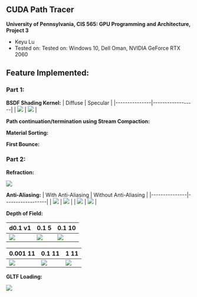 ## CUDA Path Tracer

**University of Pennsylvania, CIS 565: GPU Programming and Architecture, Project 3**

* Keyu Lu
* Tested on: Tested on: Windows 10, Dell Oman, NVIDIA GeForce RTX 2060

## Feature Implemented:

### Part 1:

**BSDF Shading Kernel:** 
| Diffuse | Specular | 
|---------------|------------------|
| ![](https://github.com/uluyek/Project3-CUDA-Path-Tracer/blob/main/img/BRDF%20Diffuse%20Demo.jpg) | ![](https://github.com/uluyek/Project3-CUDA-Path-Tracer/blob/main/img/Perfectly%20specular-reflective%20Demo.jpg) |

**Path continuation/termination using Stream Compaction:**

**Material Sorting:**

**First Bounce:**

### Part 2: 
**Refraction:** 

![](https://github.com/uluyek/Project3-CUDA-Path-Tracer/blob/main/img/Refraction%20Demo.jpg)

**Anti-Aliasing:** 
| With Anti-Aliasing | Without Anti-Aliasing | 
|---------------|------------------|
| ![](https://github.com/uluyek/Project3-CUDA-Path-Tracer/blob/main/img/anti%20aliasing%20on.jpg) | ![](https://github.com/uluyek/Project3-CUDA-Path-Tracer/blob/main/img/anti%20aliasing%20off.jpg) |
| ![](https://github.com/uluyek/Project3-CUDA-Path-Tracer/blob/main/img/anti%20aliasing%20on.jpg) | ![](https://github.com/uluyek/Project3-CUDA-Path-Tracer/blob/main/img/anti%20aliasing%20off.jpg) |

**Depth of Field:**

| d0.1 v1 | 0.1 5 | 0.1 10 |  
|---------------|------------------|------------------|
| ![](https://github.com/uluyek/Project3-CUDA-Path-Tracer/blob/main/img/dof%200.1%201.jpg) | ![](https://github.com/uluyek/Project3-CUDA-Path-Tracer/blob/main/img/dof%200.1%205.jpg) | ![](https://github.com/uluyek/Project3-CUDA-Path-Tracer/blob/main/img/dof%200.1%2010.jpg) |

| 0.001 11 | 0.1 11 |1 11 |  
|---------------|------------------|------------------|
| ![](https://github.com/uluyek/Project3-CUDA-Path-Tracer/blob/main/img/dof%200.001%2011.jpg) | ![](https://github.com/uluyek/Project3-CUDA-Path-Tracer/blob/main/img/dof%200.1%2011.jpg) | ![](https://github.com/uluyek/Project3-CUDA-Path-Tracer/blob/main/img/dop%201%2011%20demo.jpg) |

**GLTF Loading:** 

![](https://github.com/uluyek/Project3-CUDA-Path-Tracer/blob/main/img/gltf%20loader.jpg)


